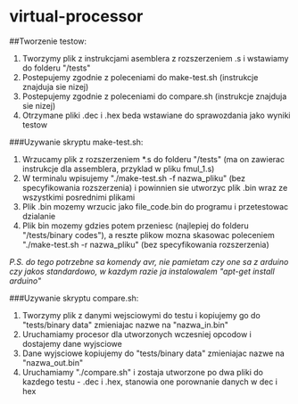 # virtual-processor

##Tworzenie testow:
1. Tworzymy plik z instrukcjami asemblera z rozszerzeniem .s i wstawiamy do folderu "/tests"
2. Postepujemy zgodnie z poleceniami do make-test.sh (instrukcje znajduja sie nizej)
3. Postepujemy zgodnie z poleceniami do compare.sh (instrukcje znajduja sie nizej)
4. Otrzymane pliki .dec i .hex beda wstawiane do sprawozdania jako wyniki testow

###Uzywanie skryptu make-test.sh:
1. Wrzucamy plik z rozszerzeniem *.s do folderu "/tests" (ma on zawierac instrukcje dla assemblera, przyklad w pliku fmul_1.s)
2. W terminalu wpisujemy "./make-test.sh -f nazwa_pliku" (bez specyfikowania rozszerzenia) i powinnien sie utworzyc plik .bin wraz ze wszystkimi posrednimi plikami
3. Plik .bin mozemy wrzucic jako file_code.bin do programu i przetestowac dzialanie
4. Plik bin mozemy gdzies potem przeniesc (najlepiej do folderu "/tests/binary codes"), a reszte plikow mozna skasowac poleceniem "./make-test.sh -r nazwa_pliku" (bez specyfikowania rozszerzenia)

_P.S. do tego potrzebne sa komendy avr, nie pamietam czy one sa z arduino czy jakos standardowo, w kazdym razie ja instalowalem "apt-get install arduino"_


###Uzywanie skryptu compare.sh:
1. Tworzymy plik z danymi wejsciowymi do testu i kopiujemy go do "tests/binary data" zmieniajac nazwe na "nazwa_in.bin"
2. Uruchamiamy procesor dla utworzonych wczesniej opcodow i dostajemy dane wyjsciowe
3. Dane wyjsciowe kopiujemy do "tests/binary data" zmieniajac nazwe na "nazwa_out.bin"
4. Uruchamiamy "./compare.sh" i zostaja utworzone po dwa pliki do kazdego testu - .dec i .hex, stanowia one porownanie danych w dec i hex
